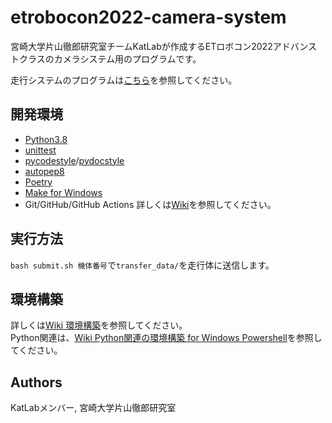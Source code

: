 # etrobocon2022-camera-system
宮崎大学片山徹郎研究室チームKatLabが作成するETロボコン2022アドバンストクラスのカメラシステム用のプログラムです。

走行システムのプログラムは[こちら](https://github.com/KatLab-MiyazakiUniv/etrobocon2022)を参照してください。
## 開発環境
- [Python3.8](https://www.python.org/downloads/release/python-384/)
- [unittest](https://docs.python.org/ja/3.8/library/unittest.html)
- [pycodestyle](https://github.com/PyCQA/pycodestyle/)/[pydocstyle](https://github.com/PyCQA/pydocstyle/)
- [autopep8](https://github.com/hhatto/autopep8)
- [Poetry](https://python-poetry.org/)
- [Make for Windows](http://gnuwin32.sourceforge.net/packages/make.htm)
- Git/GitHub/GitHub Actions
詳しくは[Wiki](https://github.com/KatLab-MiyazakiUniv/etrobocon2022-camera-system/wiki/)を参照してください。  

## 実行方法
`bash submit.sh 機体番号`で`transfer_data/`を走行体に送信します。

## 環境構築
詳しくは[Wiki 環境構築](https://github.com/KatLab-MiyazakiUniv/etrobocon2022-camera-system/wiki/環境構築)を参照してください。  
Python関連は、[Wiki Python関連の環境構築 for Windows Powershell](https://github.com/KatLab-MiyazakiUniv/etrobocon2022-camera-system/wiki/Python%E9%96%A2%E9%80%A3%E3%81%AE%E7%92%B0%E5%A2%83%E6%A7%8B%E7%AF%89-for-Windows-Powershell)を参照してください。
## Authors
KatLabメンバー, 宮崎大学片山徹郎研究室
